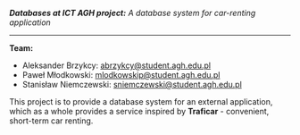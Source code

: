 ***Databases at ICT AGH project:*** *A database system for car-renting application*
___
**Team:**
- Aleksander Brzykcy: <abrzykcy@student.agh.edu.pl>
- Paweł Młodkowski: <mlodkowskip@student.agh.edu.pl>
- Stanisław Niemczewski: <sniemczewski@student.agh.edu.pl>

This project is to provide a database system for an external application, which as a whole provides a service inspired by **Traficar** - convenient, short-term car renting.
